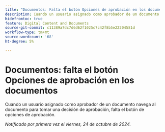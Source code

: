 ```yaml
---
title: "Documentos: Falta el botón Opciones de aprobación en los documentos"
description: Cuando un usuario asignado como aprobador de un documento navega al documento para tomar una decisión de aprobación, falta el botón de opciones de aprobación.
hidefromtoc: true
feature: Digital Content and Documents
source-git-commit: c11389a7dc7d6d62f1025c7c42f8b5e22204581d
workflow-type: tm+mt
source-wordcount: '68'
ht-degree: 5%

---
```


# Documentos: falta el botón Opciones de aprobación en los documentos

Cuando un usuario asignado como aprobador de un documento navega al documento para tomar una decisión de aprobación, falta el botón de opciones de aprobación.

_Notificado por primera vez el viernes, 24 de octubre de 2024._
